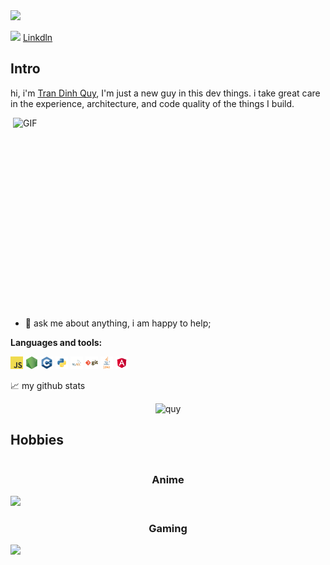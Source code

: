 <img src="https://c.tenor.com/DSG9ZID25nsAAAAC/hello-there-general-kenobi.gif" >


![](https://visitor-badge.glitch.me/badge?page_id=quy1099ht.quy1099ht)
[Linkdln](https://www.linkedin.com/in/quy-tran-dinh-23604b216/)
<br />

## Intro 

  hi, i'm [Tran Dinh Quy](https://quyportfolio.herokuapp.com/), I'm just a new guy in this dev things. i take great care in the experience, architecture, and code quality of the things I build.



  <img align="right" alt="GIF" src="https://github.com/abhisheknaiidu/abhisheknaiidu/blob/master/code.gif?raw=true" width="500" height="320" />


- 💬 ask me about anything, i am happy to help;

**Languages and tools:**  

<code><img height="20" src="https://raw.githubusercontent.com/github/explore/80688e429a7d4ef2fca1e82350fe8e3517d3494d/topics/javascript/javascript.png"></code>
<code><img height="20" src="https://raw.githubusercontent.com/github/explore/80688e429a7d4ef2fca1e82350fe8e3517d3494d/topics/nodejs/nodejs.png"></code>
<code><img height="20" src="https://raw.githubusercontent.com/github/explore/80688e429a7d4ef2fca1e82350fe8e3517d3494d/topics/cpp/cpp.png"></code>
<code><img height="20" src="https://raw.githubusercontent.com/github/explore/80688e429a7d4ef2fca1e82350fe8e3517d3494d/topics/python/python.png"></code>
<code><img height="20" src="https://raw.githubusercontent.com/github/explore/80688e429a7d4ef2fca1e82350fe8e3517d3494d/topics/mysql/mysql.png"></code>
<code><img height="20" src="https://raw.githubusercontent.com/github/explore/80688e429a7d4ef2fca1e82350fe8e3517d3494d/topics/git/git.png"></code>
<code><img height="20" src="https://raw.githubusercontent.com/github/explore/80688e429a7d4ef2fca1e82350fe8e3517d3494d/topics/java/java.png"></code>
<code><img height="20" src="https://raw.githubusercontent.com/github/explore/80688e429a7d4ef2fca1e82350fe8e3517d3494d/topics/angular/angular.png"></code>



📈 my github stats

<p align="center"> <img src="https://github-readme-stats.vercel.app/api?username=quy1099ht&show_icons=true&theme=gotham" alt="quy" />

## Hobbies
  
<div>
  <div style = "display:flex;justify-content:center;" >
    <h3>Anime</h3>
  </div>
  <img src="https://media3.giphy.com/media/2WawMIQgUbJK/giphy.gif" >
</div>
<div>
  <div style = "display:flex;justify-content:center;" >
    <h3>Gaming</h3>
  </div>
  <img src="https://c.tenor.com/OAlWNO1gC7AAAAAM/destiny-lonely.gif" >  
</div>
